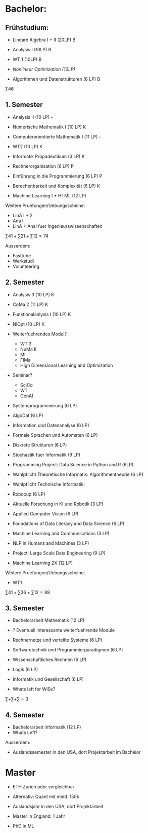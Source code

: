 # Bachelor:
## Frühstudium:
- Lineare Algebra I + II (20LP) B
- Analysis I (10LP) B
- WT 1 (10LP) B
- *Nonlinear Optimization (10LP)*

- Algorithmen und Datenstrukturen (6 LP) B

$\sum 46$
## 1. Semester
- Analysis II (10 LP) -
- Numerische Mathematik I (10 LP) K
- Computerorientierte Mathematik I (11 LP)  -
- WT2 (10 LP) K

- Informatik Propädeutikum (3 LP) K
- Rechnerorganisation (6 LP) P
- Einführung in die Programmierung (6 LP) P
- Berechenbarkeit und Komplexität (6 LP) K

- Machine Learning I + HTML (12 LP)

Weitere Pruefungen/Uebungsscheine:
- LinA I + 2 
- Ana I
- LinA + AnaI fuer Ingenieurswissenschaften

$\sum 41 + \sum 21 + \sum 12 = 74$

Ausserdem:
- Fasttube
- Werkstudi
- Volunteering
## 2. Semester
- Analysis 3 (10 LP) K
- CoMa 2 (11 LP) K
- Funktionalanlysis I (10 LP) K
- NlOpt (10 LP) K
- Weiterfuehrendes Modul?
	- WT 3
	- NuMa II
	- Ml
	- FiMa
	- High Dimensional Learning and Optimization
- Seminar?
	- SciCo
	- WT
	- GenAI

- Systemprogrammierung (6 LP)
- AlgoDat (6 LP)
- Information und Datenanalyse (6 LP)
- Formale Sprachen und Automaten (6 LP)
- Diskrete Strukturen (6 LP)
- Stochastik fuer Informatik (9 LP)

- Programming Project: Data Science in Python and R (6LP)
- Wahlpflicht Theoretische Informatik: Algorithmentheorie (6 LP)
- Wahlpflicht Technische Informatik: 

- Robocup (6 LP)
- Aktuelle Forschung in KI und Robotik (3 LP)
- Applied Computer Vision (6 LP)
- Foundations of Data Literacy and Data Science (6 LP)
- Machine Learning and Communications (3 LP)
- NLP in Humans and Machines (3 LP)
- Project: Large Scale Data Engineering (9 LP)

- Machine Learning 2X (12 LP)

Weitere Pruefungen/Uebungsscheine:
- WT1

$\sum 41 + \sum 36 + \sum 12 = 88$

## 3. Semester
- Bachelorarbeit Mathematik (12 LP)
- ? Eventuell interessante weiterfuehrende Module

- Rechnernetze und verteilte Systeme (6 LP)
- Softwaretechnik und Programmierparadigmen (6 LP)
- Wissenschaftliches Rechnen (6 LP)
- Logik (6 LP)
- Informatik und Gesellschaft (6 LP)
- Whats left for WiSe?

$\sum  + \sum + \sum  = 3$

## 4. Semester
- Bachelorarbeit Informatik (12 LP)
- Whats Left?

Ausserdem:
- Auslandssemester in den USA, dort Projektarbeit im Bachelor

# Master
- ETH Zurich oder vergleichbar
- Alternativ: Quant mit mind. 150k


- Auslandsjahr in den USA, dort Projektarbeit
- Master in England: 1 Jahr
- PhD in ML 